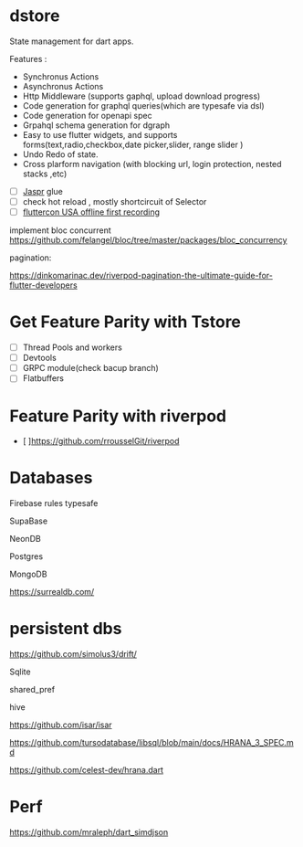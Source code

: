 # dstore

State management for dart apps.

Features : 
*  Synchronus Actions
*  Asynchronus Actions
*  Http Middleware (supports gaphql, upload download progress)
*  Code generation for graphql queries(which are typesafe via dsl)
*  Code generation for openapi spec
*  Grpahql schema generation for dgraph
*  Easy to use flutter widgets, and supports forms(text,radio,checkbox,date picker,slider, range slider )
*  Undo Redo of state.
*  Cross plarform navigation (with blocking url, login protection, nested stacks ,etc)


- [ ] [Jaspr](https://github.com/schultek/jaspr) glue
- [ ] check hot reload , mostly shortcircuit of Selector
- [ ] [fluttercon USA offline first recording](https://flutterconusa.dev/agenda/)

implement bloc concurrent https://github.com/felangel/bloc/tree/master/packages/bloc_concurrency


pagination: 

https://dinkomarinac.dev/riverpod-pagination-the-ultimate-guide-for-flutter-developers

# Get Feature Parity with Tstore
- [ ] Thread Pools and workers
- [ ] Devtools
- [ ] GRPC module(check bacup branch)
- [ ] Flatbuffers

# Feature Parity with riverpod
- [ ]https://github.com/rrousselGit/riverpod

# Databases

Firebase rules typesafe

SupaBase

NeonDB

Postgres

MongoDB

https://surrealdb.com/

# persistent dbs
https://github.com/simolus3/drift/

Sqlite

shared_pref

hive

https://github.com/isar/isar

https://github.com/tursodatabase/libsql/blob/main/docs/HRANA_3_SPEC.md

https://github.com/celest-dev/hrana.dart

#  Perf

https://github.com/mraleph/dart_simdjson
